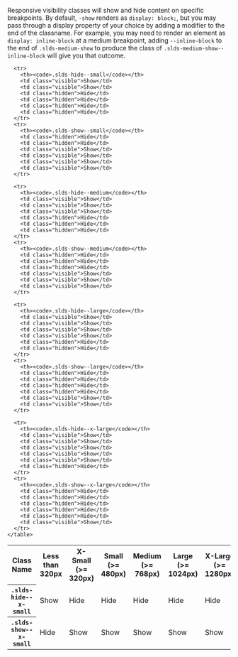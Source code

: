 <p>Responsive visibility classes will show and hide content on specific breakpoints. By default, <code>-show</code> renders as <code>display: block;</code>, but you may pass through a display property of your choice by adding a modifier to the end of the classname. For example, you may need to render an element as <code>display: inline-block</code> at a medium breakpoint, adding <code>--inline-block</code> to the end of <code>.slds-medium-show</code> to produce the class of <code>.slds-medium-show--inline-block</code> will give you that outcome.</p>

<div class="demo-visibility-chart slds-m-bottom--large">
  <div class="slds-scrollable--x">
    <table class="slds-table slds-table--bordered slds-no-row-hover">
      <tr class="site-text-heading--label">
        <th scope="col"><span class="slds-assistive-text">Class Name</span></th>
        <th scope="col">Less than 320px</th>
        <th scope="col">X-Small (>= 320px)</th>
        <th scope="col">Small (>= 480px)</th>
        <th scope="col">Medium (>= 768px)</th>
        <th scope="col">Large (>= 1024px)</th>
        <th scope="col">X-Large (>= 1280px)</th>
      </tr>
      <tr>
        <th><code>.slds-hide--x-small</code></th>
        <td class="visible">Show</td>
        <td class="hidden">Hide</td>
        <td class="hidden">Hide</td>
        <td class="hidden">Hide</td>
        <td class="hidden">Hide</td>
        <td class="hidden">Hide</td>
      </tr>
      <tr>
        <th><code>.slds-show--x-small</code></th>
        <td class="hidden">Hide</td>
        <td class="visible">Show</td>
        <td class="visible">Show</td>
        <td class="visible">Show</td>
        <td class="visible">Show</td>
        <td class="visible">Show</td>
      </tr>

      <tr>
        <th><code>.slds-hide--small</code></th>
        <td class="visible">Show</td>
        <td class="visible">Show</td>
        <td class="hidden">Hide</td>
        <td class="hidden">Hide</td>
        <td class="hidden">Hide</td>
        <td class="hidden">Hide</td>
      </tr>
      <tr>
        <th><code>.slds-show--small</code></th>
        <td class="hidden">Hide</td>
        <td class="hidden">Hide</td>
        <td class="visible">Show</td>
        <td class="visible">Show</td>
        <td class="visible">Show</td>
        <td class="visible">Show</td>
      </tr>

      <tr>
        <th><code>.slds-hide--medium</code></th>
        <td class="visible">Show</td>
        <td class="visible">Show</td>
        <td class="visible">Show</td>
        <td class="hidden">Hide</td>
        <td class="hidden">Hide</td>
        <td class="hidden">Hide</td>
      </tr>
      <tr>
        <th><code>.slds-show--medium</code></th>
        <td class="hidden">Hide</td>
        <td class="hidden">Hide</td>
        <td class="hidden">Hide</td>
        <td class="visible">Show</td>
        <td class="visible">Show</td>
        <td class="visible">Show</td>
      </tr>

      <tr>
        <th><code>.slds-hide--large</code></th>
        <td class="visible">Show</td>
        <td class="visible">Show</td>
        <td class="visible">Show</td>
        <td class="visible">Show</td>
        <td class="hidden">Hide</td>
        <td class="hidden">Hide</td>
      </tr>
      <tr>
        <th><code>.slds-show--large</code></th>
        <td class="hidden">Hide</td>
        <td class="hidden">Hide</td>
        <td class="hidden">Hide</td>
        <td class="hidden">Hide</td>
        <td class="visible">Show</td>
        <td class="visible">Show</td>
      </tr>

      <tr>
        <th><code>.slds-hide--x-large</code></th>
        <td class="visible">Show</td>
        <td class="visible">Show</td>
        <td class="visible">Show</td>
        <td class="visible">Show</td>
        <td class="visible">Show</td>
        <td class="hidden">Hide</td>
      </tr>
      <tr>
        <th><code>.slds-show--x-large</code></th>
        <td class="hidden">Hide</td>
        <td class="hidden">Hide</td>
        <td class="hidden">Hide</td>
        <td class="hidden">Hide</td>
        <td class="hidden">Hide</td>
        <td class="visible">Show</td>
      </tr>
    </table>
  </div>
</div>

